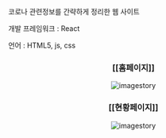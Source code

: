 코로나 관련정보를 간략하게 정리한 웹 사이트

개발 프레임워크 : React

언어 : HTML5, js, css
<h3 align="center">[[홈페이지]]</h3>
<p align="center">
<img alt="imagestory" src="https://github.com/lunevilia/aoc19-app/blob/master/aocIMG/aoc_main.png?raw=true"/>
</p>
<span style = "margin-bottom : 30px background-colod: black;" />
<h3 align="center">[[현황페이지]]</h3>
<p align="center">
<img alt="imagestory" src="https://github.com/lunevilia/aoc19-app/blob/master/aocIMG/aoc_current.png?raw=true"/>

</p>
